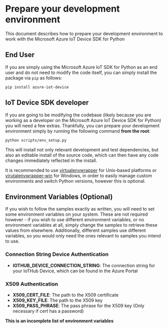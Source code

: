# Prepare your development environment

This document describes how to prepare your development environment to work with the Microsoft Azure IoT Device SDK for Python

## End User
If you are simply using the Microsoft Azure IoT SDK for Python as an end user and do not need to modify the code itself, you can simply install the package via `pip` as follows:

```
pip install azure-iot-device
```

## IoT Device SDK developer
If you are going to be modifying the codebase (likely because you are working as a developer on the Microsoft Azure IoT Device SDK for Python) you will need a few extras. Thankfully, you can prepare your development environment simply by running the following command **from the root**:

```
python scripts/env_setup.py
```

This will install not only relevant development and test dependencies, but also an editable install of the source code, which can then have any code changes immediately reflected in the install.

It is recommended to use [virtualenvwrapper](https://virtualenvwrapper.readthedocs.io/en/latest/install.html) for Unix-based platforms or [virutalenvwrapper-win](https://github.com/davidmarble/virtualenvwrapper-win) for Windows, in order to easily manage custom environments and switch Python versions, however this is optional.

## Environment Variables (Optional)

If you wish to follow the samples exactly as written, you will need to set some environment variables on your system. These are not required however - if you wish to use different environment variables, or no environment variables at all, simply change the samples to retrieve these values from elsewhere. Additionally, different samples use different variables, so you would only need the ones relevant to samples you intend to use.

### Connection String Device Authentication
* **IOTHUB_DEVICE_CONNECTION_STRING**: The connection string for your IoTHub Device, which can be found in the Azure Portal

### X509 Authentication
* **X509_CERT_FILE**: The path to the X509 certificate
* **X509_KEY_FILE**: The path to the X509 key
* **X509_PASS_PHRASE**: The pass phrase for the X509 key (Only necessary if cert has a password)

**This is an incomplete list of environment variables**